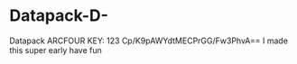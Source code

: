 # Datapack-D-
Datapack
ARCFOUR KEY: 123
Cp/K9pAWYdtMECPrGG/Fw3PhvA==
I made this super early
have fun

